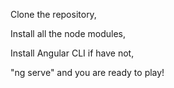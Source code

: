 Clone the repository,

Install all the node modules,

Install Angular CLI if have not,

"ng serve" and you are ready to play!
